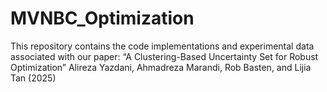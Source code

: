 # MVNBC_Optimization
This repository contains the code implementations and experimental data associated with our paper:  “A Clustering-Based Uncertainty Set for Robust Optimization” Alireza Yazdani, Ahmadreza Marandi, Rob Basten, and Lijia Tan (2025)
